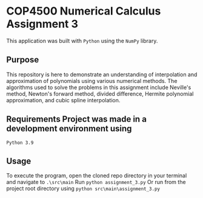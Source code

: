 # COP4500 Numerical Calculus Assignment 3 
This application was built with `Python` using the `NumPy` library. 
## Purpose 
This repository is here to demonstrate an understanding of interpolation and approximation of polynomials using various numerical methods. The algorithms used to solve the problems in this assignment include Neville's method, Newton's forward method, divided difference, Hermite polynomial approximation, and cubic spline interpolation. 
## Requirements Project was made in a development environment using
`Python 3.9` 

## Usage 
To execute the program, open the cloned repo directory in your terminal and navigate to `.\src\main` 
Run
``` python assignment_3.py ``` 
Or run from the project root directory using
``` python src\main\assignment_3.py ```
